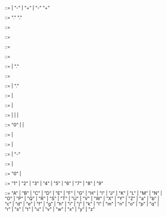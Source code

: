 <valid semver> ::= <version core>
| <version core> "-" <pre-release>
| <version core> "+" <build>
| <version core> "-" <pre-release> "+" <build>

<version core> ::= <major> "." <minor> "." <patch>

<major> ::= <numeric identifier>

<minor> ::= <numeric identifier>

<patch> ::= <numeric identifier>

<pre-release> ::= <dot-separated pre-release identifiers>

<dot-separated pre-release identifiers> ::= <pre-release identifier>
| <pre-release identifier> "." <dot-separated pre-release identifiers>

<build> ::= <dot-separated build identifiers>

<dot-separated build identifiers> ::= <build identifier>
| <build identifier> "." <dot-separated build identifiers>

<pre-release identifier> ::= <alphanumeric identifier>
| <numeric identifier>

<build identifier> ::= <alphanumeric identifier>
| <digits>

<alphanumeric identifier> ::= <non-digit>
| <non-digit> <identifier characters>
| <identifier characters> <non-digit>
| <identifier characters> <non-digit> <identifier characters>

<numeric identifier> ::= "0"
| <positive digit>
| <positive digit> <digits>

<identifier characters> ::= <identifier character>
| <identifier character> <identifier characters>

<identifier character> ::= <digit>
| <non-digit>

<non-digit> ::= <letter>
| "-"

<digits> ::= <digit>
| <digit> <digits>

<digit> ::= "0"
| <positive digit>

<positive digit> ::= "1" | "2" | "3" | "4" | "5" | "6" | "7" | "8" | "9"

<letter> ::= "A" | "B" | "C" | "D" | "E" | "F" | "G" | "H" | "I" | "J"
| "K" | "L" | "M" | "N" | "O" | "P" | "Q" | "R" | "S" | "T"
| "U" | "V" | "W" | "X" | "Y" | "Z" | "a" | "b" | "c" | "d"
| "e" | "f" | "g" | "h" | "i" | "j" | "k" | "l" | "m" | "n"
| "o" | "p" | "q" | "r" | "s" | "t" | "u" | "v" | "w" | "x"
| "y" | "z"

